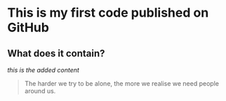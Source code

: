 This is my first code published on GitHub
=================

What does it contain?
---------

*this is the added content*

> The harder we try to be alone, the more we realise we need people around us.
